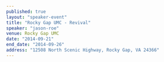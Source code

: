 ```yaml
---
published: true
layout: "speaker-event"
title: "Rocky Gap UMC - Revival"
speaker: "jason-roe"
venue: Rocky Gap UMC
date: "2014-09-21"
end_date: "2014-09-26"
address: "12508 North Scenic Highway, Rocky Gap, VA 24366"
---
```



